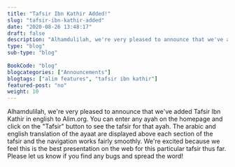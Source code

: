 ```yaml
--- 
title: "Tafsir Ibn Kathir Added!" 
slug: "tafsir-ibn-kathir-added"
date: "2020-08-26 13:48:17" 
draft: false
description: "Alhamdulilah, we're very pleased to announce that we've added Tafsir Ibn Kathir in english to Alim.org." 
type: "blog" 
sub-type: "blog" 
 
BookCode: "blog"
blogcategories: ["Announcements"]
blogtags: ["alim features", "tafsir ibn kathir"]
featured-post: "no"
weight:	10 
---  
```

 Alhamdulilah, we're very pleased to announce that we've added Tafsir Ibn Kathir in english to Alim.org. You can enter any ayah on the homepage and click on the "Tafsir" button to see the tafsir for that ayah. The arabic and english translation of the ayaat are displayed above each section of the tafsir and the navigation works fairly smoothly. We're excited because we feel this is the best presentation on the web for this particular tafsir thus far. Please let us know if you find any bugs and spread the word!